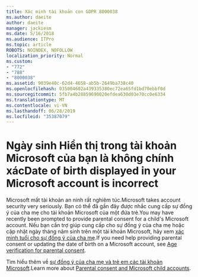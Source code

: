 ```yaml
---
title: Xác minh tài khoản con GDPR 8000038
ms.author: daeite
author: daeite
manager: jackiesm
ms.date: 5/16/2018
ms.audience: ITPro
ms.topic: article
ROBOTS: NOINDEX, NOFOLLOW
localization_priority: Normal
ms.custom:
- "772"
- "788"
- "8000038"
ms.assetid: 9039e40c-62d4-4658-ab5b-2649ba738c40
ms.openlocfilehash: 035004602a439335380ec72ea65fd1bd70ebbf0d
ms.sourcegitcommit: 5fb7a4b28859690020efdea630d03e70cc0e6334
ms.translationtype: MT
ms.contentlocale: vi-VN
ms.lasthandoff: 06/28/2019
ms.locfileid: "35387079"
---
```

# <a name="date-of-birth-displayed-in-your-microsoft-account-is-incorrect"></a><span data-ttu-id="8f14d-102">Ngày sinh Hiển thị trong tài khoản Microsoft của bạn là không chính xác</span><span class="sxs-lookup"><span data-stu-id="8f14d-102">Date of birth displayed in your Microsoft account is incorrect</span></span>

<span data-ttu-id="8f14d-103">Microsoft mất tài khoản an ninh rất nghiêm túc.</span><span class="sxs-lookup"><span data-stu-id="8f14d-103">Microsoft takes account security very seriously.</span></span> <span data-ttu-id="8f14d-104">Bạn có thể đã gần đây được nhắc cung cấp sự đồng ý của cha mẹ cho tài khoản Microsoft của một đứa trẻ.</span><span class="sxs-lookup"><span data-stu-id="8f14d-104">You may have recently been prompted to provide parental consent for a child's Microsoft account.</span></span> <span data-ttu-id="8f14d-105">Nếu bạn cần trợ giúp cung cấp cho sự đồng ý của cha mẹ hoặc cập nhật ngày tháng năm sinh trên một tài khoản Microsoft, hãy xem [xác minh tuổi cho sự đồng ý của cha mẹ](https://go.microsoft.com/fwlink/p/?linkid=874364).</span><span class="sxs-lookup"><span data-stu-id="8f14d-105">If you need help providing parental consent or updating the date of birth on a Microsoft account, see [Age verification for parental consent](https://go.microsoft.com/fwlink/p/?linkid=874364).</span></span>
  
<span data-ttu-id="8f14d-106">Tìm hiểu thêm về [sự đồng ý của cha mẹ và trẻ em các tài khoản Microsoft](https://go.microsoft.com/fwlink/p/?linkid=874365).</span><span class="sxs-lookup"><span data-stu-id="8f14d-106">Learn more about [Parental consent and Microsoft child accounts](https://go.microsoft.com/fwlink/p/?linkid=874365).</span></span>
  